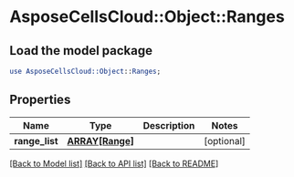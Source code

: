 # AsposeCellsCloud::Object::Ranges

## Load the model package
```perl
use AsposeCellsCloud::Object::Ranges;
```

## Properties
Name | Type | Description | Notes
------------ | ------------- | ------------- | -------------
**range_list** | [**ARRAY[Range]**](Range.md) |  | [optional] 

[[Back to Model list]](../README.md#documentation-for-models) [[Back to API list]](../README.md#documentation-for-api-endpoints) [[Back to README]](../README.md)


